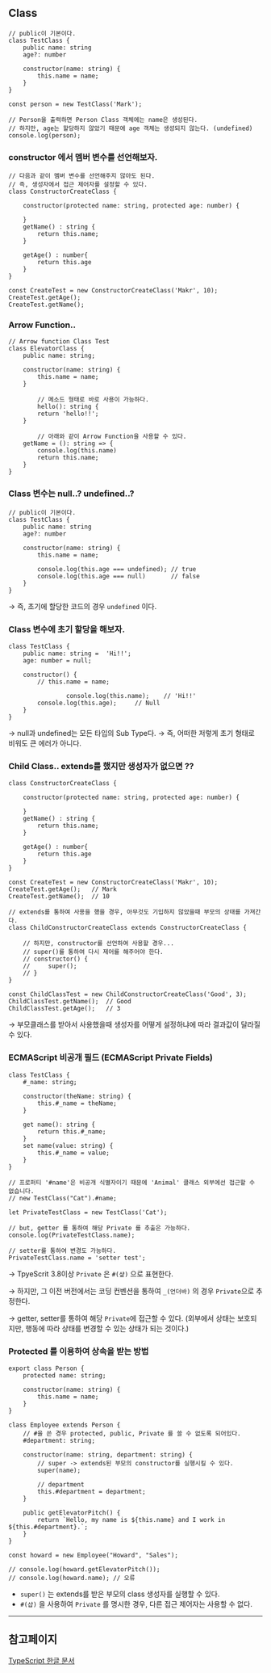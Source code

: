 ## Class

```tsx
// public이 기본이다.
class TestClass {
    public name: string
    age?: number

    constructor(name: string) {
        this.name = name;
    }
}

const person = new TestClass('Mark');

// Person을 출력하면 Person Class 객체에는 name은 생성된다.
// 하지만, age는 할당하지 않았기 때문에 age 객체는 생성되지 않는다. (undefined)
console.log(person);
```
### constructor 에서 멤버 변수를 선언해보자.

```tsx
// 다음과 같이 멤버 변수를 선언해주지 않아도 된다.
// 즉, 생성자에서 접근 제어자를 설정할 수 있다.
class ConstructorCreateClass {

    constructor(protected name: string, protected age: number) {

    }
    getName() : string {
        return this.name;
    }

    getAge() : number{
        return this.age
    }
}

const CreateTest = new ConstructorCreateClass('Makr', 10);
CreateTest.getAge();
CreateTest.getName();
```

### Arrow Function..

```tsx
// Arrow function Class Test
class ElevatorClass {
    public name: string;

    constructor(name: string) {
        this.name = name;
    }

		// 메소드 형태로 바로 사용이 가능하다.
		hello(): string {
        return 'hello!!';
    }
		
		// 아래와 같이 Arrow Function을 사용할 수 있다.
    getName = (): string => {
        console.log(this.name)
        return this.name;
    }
}
```

### Class 변수는 null..? undefined..?

```tsx
// public이 기본이다.
class TestClass {
    public name: string
    age?: number

    constructor(name: string) {
        this.name = name;

        console.log(this.age === undefined); // true
        console.log(this.age === null)       // false
    }
}
```

→ 즉, 초기에 할당한 코드의 경우 `undefined` 이다.

### Class 변수에 초기 할당을 해보자.

```tsx
class TestClass {
    public name: string =  'Hi!!';
    age: number = null;

    constructor() {
        // this.name = name;

				console.log(this.name);    // 'Hi!!'
        console.log(this.age);     // Null
    }
}
```

→ null과 undefined는 모든 타입의 Sub Type다.
→ 즉, 어떠한 저렇게 초기 형태로 비워도 큰 에러가 아니다.

### Child Class.. extends를 했지만 생성자가 없으면 ??

```tsx
class ConstructorCreateClass {

    constructor(protected name: string, protected age: number) {

    }
    getName() : string {
        return this.name;
    }

    getAge() : number{
        return this.age
    }
}

const CreateTest = new ConstructorCreateClass('Makr', 10);
CreateTest.getAge();   // Mark
CreateTest.getName();  // 10

// extends를 통하여 사용을 했을 경우, 아무것도 기입하지 않았을때 부모의 상태를 가져간다.
class ChildConstructorCreateClass extends ConstructorCreateClass {

    // 하지만, constructor를 선언하여 사용할 경우...
    // super()를 통하여 다시 제어를 해주어야 한다.
    // constructor() {
    //     super();
    // }
}

const ChildClassTest = new ChildConstructorCreateClass('Good', 3);
ChildClassTest.getName();  // Good
ChildClassTest.getAge();   // 3
```

→ 부모클래스를 받아서 사용했을때 생성자를 어떻게 설정하냐에 따라 결과값이 달라질 수 있다.

### ECMAScript 비공개 필드 (ECMAScript Private Fields)

```tsx
class TestClass {
    #_name: string;

    constructor(theName: string) {
        this.#_name = theName;
    }

    get name(): string {
        return this.#_name;
    }
    set name(value: string) {
        this.#_name = value;
    }
}

// 프로퍼티 '#name'은 비공개 식별자이기 때문에 'Animal' 클래스 외부에선 접근할 수 없습니다.
// new TestClass("Cat").#name;

let PrivateTestClass = new TestClass('Cat');

// but, getter 를 통하여 해당 Private 를 추출은 가능하다.
console.log(PrivateTestClass.name);

// setter를 통하여 변경도 가능하다.
PrivateTestClass.name = 'setter test';
```

→ TpyeScrit 3.8이상 `Private` 은 `#(샾)` 으로 표현한다.

→ 하지만, 그 이전 버전에서는 코딩 컨벤션을 통하여 `_(언더바)` 의 경우 `Private`으로 추정한다.

→ getter, setter를 통하여 해당 `Private`에 접근할 수 있다. 
(외부에서 상태는 보호되지만, 행동에 따라 상태를 변경할 수 있는 상태가 되는 것이다.)

### Protected 를 이용하여 상속을 받는 방법

```tsx
export class Person {
    protected name: string;

    constructor(name: string) {
        this.name = name;
    }
}

class Employee extends Person {
    // #을 쓴 경우 protected, public, Private 를 쓸 수 없도록 되어있다.
    #department: string;

    constructor(name: string, department: string) {
        // super -> extends된 부모의 constructor를 실행시킬 수 있다.
        super(name);

        // department
        this.#department = department;
    }

    public getElevatorPitch() {
        return `Hello, my name is ${this.name} and I work in ${this.#department}.`;
    }
}

const howard = new Employee("Howard", "Sales");

// console.log(howard.getElevatorPitch());
// console.log(howard.name); // 오류
```

- `super()` 는 extends를 받은 부모의 class 생성자를 실행할 수 있다.
- `#(샵)` 을 사용하여 `Private` 를 명시한 경우, 다른 접근 제어자는 사용할 수 없다.

---

## 참고페이지

[TypeScript 한글 문서](https://typescript-kr.github.io/pages/classes.html)
